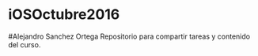 # iOSOctubre2016
#Alejandro Sanchez Ortega 
Repositorio para compartir tareas y contenido del curso. 
